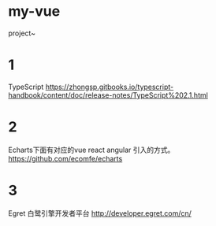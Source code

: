 # my-vue
project~
# 1
TypeScript
https://zhongsp.gitbooks.io/typescript-handbook/content/doc/release-notes/TypeScript%202.1.html
# 2
Echarts下面有对应的vue react angular 引入的方式。
https://github.com/ecomfe/echarts
# 3
Egret
白鹭引擎开发者平台
http://developer.egret.com/cn/

